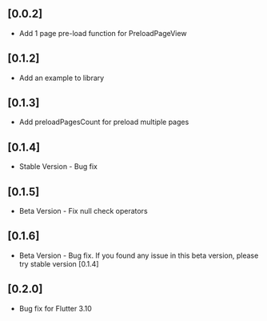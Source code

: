 ## [0.0.2]

* Add 1 page pre-load function for PreloadPageView

## [0.1.2]

* Add an example to library

## [0.1.3]

* Add preloadPagesCount for preload multiple pages

## [0.1.4]

* Stable Version - Bug fix

## [0.1.5]

* Beta Version - Fix null check operators

## [0.1.6]

* Beta Version - Bug fix. If you found any issue in this beta version, please try stable version [0.1.4]

## [0.2.0]

* Bug fix for Flutter 3.10